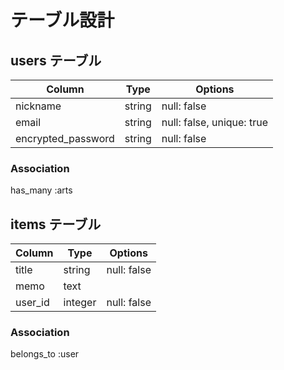 # テーブル設計

## users テーブル

| Column                       | Type   | Options                   |
| ---------------------------- | ------ | ------------------------- |
| nickname                     | string | null: false               |
| email                        | string | null: false, unique: true |
| encrypted_password           | string | null: false               |


### Association

has_many :arts

## items テーブル

| Column             | Type       | Options                       |
| ------------------ | ---------- | ----------------------------- |
| title              | string     | null: false                   |
| memo               | text       |                               |
| user_id            | integer    | null: false                   |

### Association

belongs_to :user